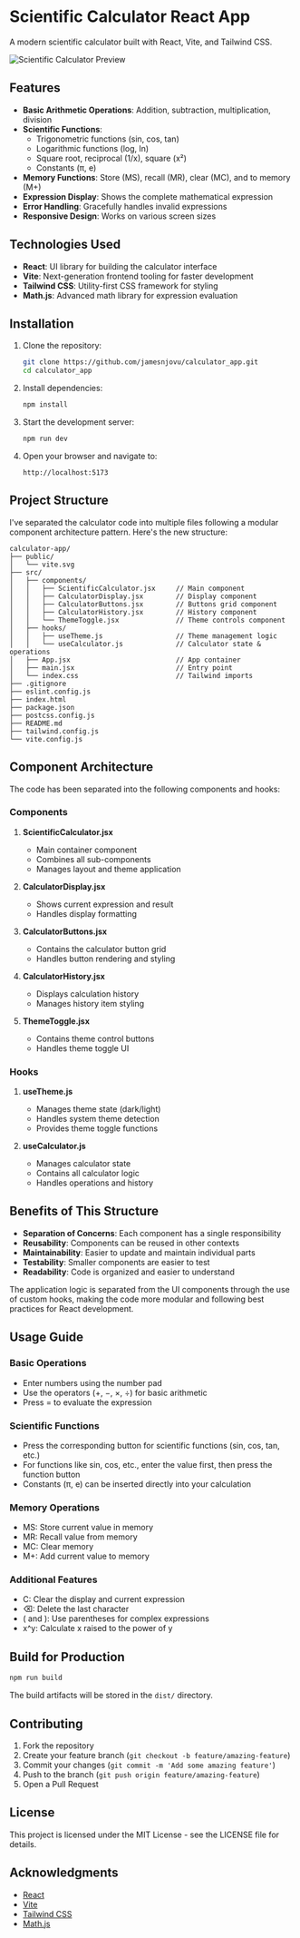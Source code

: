 # Scientific Calculator React App

A modern scientific calculator built with React, Vite, and Tailwind CSS.

![Scientific Calculator Preview](https://via.placeholder.com/600x400.png?text=Scientific+Calculator)

## Features

- **Basic Arithmetic Operations**: Addition, subtraction, multiplication, division
- **Scientific Functions**: 
  - Trigonometric functions (sin, cos, tan)
  - Logarithmic functions (log, ln)
  - Square root, reciprocal (1/x), square (x²)
  - Constants (π, e)
- **Memory Functions**: Store (MS), recall (MR), clear (MC), and to memory (M+)
- **Expression Display**: Shows the complete mathematical expression
- **Error Handling**: Gracefully handles invalid expressions
- **Responsive Design**: Works on various screen sizes

## Technologies Used

- **React**: UI library for building the calculator interface
- **Vite**: Next-generation frontend tooling for faster development
- **Tailwind CSS**: Utility-first CSS framework for styling
- **Math.js**: Advanced math library for expression evaluation

## Installation

1. Clone the repository:
   ```bash
   git clone https://github.com/jamesnjovu/calculator_app.git
   cd calculator_app
   ```

2. Install dependencies:
   ```bash
   npm install
   ```

3. Start the development server:
   ```bash
   npm run dev
   ```

4. Open your browser and navigate to:
   ```
   http://localhost:5173
   ```

## Project Structure

I've separated the calculator code into multiple files following a modular component architecture pattern. Here's the new structure:

```
calculator-app/
├── public/
│   └── vite.svg
├── src/
│   ├── components/
│   │   ├── ScientificCalculator.jsx     // Main component
│   │   ├── CalculatorDisplay.jsx        // Display component
│   │   ├── CalculatorButtons.jsx        // Buttons grid component
│   │   ├── CalculatorHistory.jsx        // History component
│   │   └── ThemeToggle.jsx              // Theme controls component
│   ├── hooks/
│   │   ├── useTheme.js                  // Theme management logic
│   │   └── useCalculator.js             // Calculator state & operations
│   ├── App.jsx                          // App container
│   ├── main.jsx                         // Entry point
│   └── index.css                        // Tailwind imports
├── .gitignore
├── eslint.config.js
├── index.html
├── package.json
├── postcss.config.js
├── README.md
├── tailwind.config.js
└── vite.config.js
```

## Component Architecture

The code has been separated into the following components and hooks:

### Components

1. **ScientificCalculator.jsx**
   - Main container component
   - Combines all sub-components
   - Manages layout and theme application

2. **CalculatorDisplay.jsx**
   - Shows current expression and result
   - Handles display formatting

3. **CalculatorButtons.jsx**
   - Contains the calculator button grid
   - Handles button rendering and styling

4. **CalculatorHistory.jsx**
   - Displays calculation history
   - Manages history item styling

5. **ThemeToggle.jsx**
   - Contains theme control buttons
   - Handles theme toggle UI

### Hooks

1. **useTheme.js**
   - Manages theme state (dark/light)
   - Handles system theme detection
   - Provides theme toggle functions

2. **useCalculator.js**
   - Manages calculator state
   - Contains all calculator logic
   - Handles operations and history

## Benefits of This Structure

- **Separation of Concerns**: Each component has a single responsibility
- **Reusability**: Components can be reused in other contexts
- **Maintainability**: Easier to update and maintain individual parts
- **Testability**: Smaller components are easier to test
- **Readability**: Code is organized and easier to understand

The application logic is separated from the UI components through the use of custom hooks, making the code more modular and following best practices for React development.

## Usage Guide

### Basic Operations
- Enter numbers using the number pad
- Use the operators (+, −, ×, ÷) for basic arithmetic
- Press = to evaluate the expression

### Scientific Functions
- Press the corresponding button for scientific functions (sin, cos, tan, etc.)
- For functions like sin, cos, etc., enter the value first, then press the function button
- Constants (π, e) can be inserted directly into your calculation

### Memory Operations
- MS: Store current value in memory
- MR: Recall value from memory
- MC: Clear memory
- M+: Add current value to memory

### Additional Features
- C: Clear the display and current expression
- ⌫: Delete the last character
- ( and ): Use parentheses for complex expressions
- x^y: Calculate x raised to the power of y

## Build for Production

```bash
npm run build
```

The build artifacts will be stored in the `dist/` directory.

## Contributing

1. Fork the repository
2. Create your feature branch (`git checkout -b feature/amazing-feature`)
3. Commit your changes (`git commit -m 'Add some amazing feature'`)
4. Push to the branch (`git push origin feature/amazing-feature`)
5. Open a Pull Request

## License

This project is licensed under the MIT License - see the LICENSE file for details.

## Acknowledgments

- [React](https://reactjs.org/)
- [Vite](https://vitejs.dev/)
- [Tailwind CSS](https://tailwindcss.com/)
- [Math.js](https://mathjs.org/)
